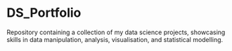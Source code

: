# DS_Portfolio
Repository containing a collection of my data science projects, showcasing skills in data manipulation, analysis, visualisation, and statistical modelling. 
